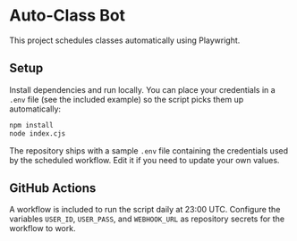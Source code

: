 # Auto-Class Bot

This project schedules classes automatically using Playwright.

## Setup

Install dependencies and run locally. You can place your credentials in a `.env` file (see the included example) so the script picks them up automatically:

```bash
npm install
node index.cjs
```

The repository ships with a sample `.env` file containing the credentials used by the scheduled workflow. Edit it if you need to update your own values.

## GitHub Actions

A workflow is included to run the script daily at 23:00 UTC. Configure the variables `USER_ID`, `USER_PASS`, and `WEBHOOK_URL` as repository secrets for the workflow to work.
